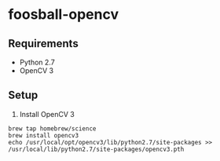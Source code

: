 # foosball-opencv

## Requirements
- Python 2.7
- OpenCV 3

## Setup
1. Install OpenCV 3
```
brew tap homebrew/science
brew install opencv3
echo /usr/local/opt/opencv3/lib/python2.7/site-packages >> /usr/local/lib/python2.7/site-packages/opencv3.pth
```
